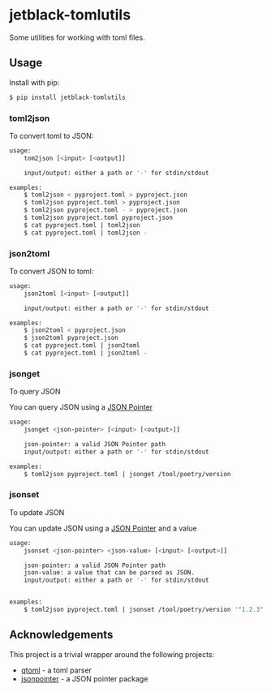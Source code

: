 # jetblack-tomlutils

Some utilities for working with toml files.

## Usage

Install with pip:

```bash
$ pip install jetblack-tomlutils
```

### toml2json

To convert toml to JSON:

```bash
usage:
    tom2json [<input> [<output]]

    input/output: either a path or '-' for stdin/stdout

examples:
    $ toml2json < pyproject.toml > pyproject.json
    $ toml2json pyproject.toml > pyproject.json
    $ toml2json pyproject.toml - > pyproject.json
    $ toml2json pyproject.toml pyproject.json
    $ cat pyproject.toml | toml2json
    $ cat pyproject.toml | toml2json -
```

### json2toml

To convert JSON to toml:

```bash
usage:
    json2toml [<input> [<output]]

    input/output: either a path or '-' for stdin/stdout

examples:
    $ json2toml < pyproject.json
    $ json2toml pyproject.json
    $ cat pyproject.toml | json2toml
    $ cat pyproject.toml | json2toml -
```

### jsonget

To query JSON

You can query JSON using a [JSON Pointer](https://tools.ietf.org/html/rfc6901)

```bash
usage:
    jsonget <json-pointer> [<input> [<output>]]

    json-pointer: a valid JSON Pointer path
    input/output: either a path or '-' for stdin/stdout

examples:
    $ toml2json pyproject.toml | jsonget /tool/poetry/version
```

### jsonset

To update JSON

You can update JSON using a [JSON Pointer](https://tools.ietf.org/html/rfc6901)
and a value

```bash
usage:
    jsonset <json-pointer> <json-value> [<input> [<output>]]

    json-pointer: a valid JSON Pointer path
    json-value: a value that can be parsed as JSON.
    input/output: either a path or '-' for stdin/stdout


examples:
    $ toml2json pyproject.toml | jsonset /tool/poetry/version '"1.2.3"'
```

## Acknowledgements

This project is a trivial wrapper around the following projects:

* [qtoml](https://github.com/alethiophile/qtoml) - a toml parser
* [jsonpointer](https://github.com/stefankoegl/python-json-pointer) - a JSON pointer package
